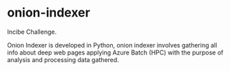 # onion-indexer
Incibe Challenge.

Onion Indexer is developed in Python, onion indexer involves gathering all info about deep web pages applying Azure Batch (HPC) with the purpose of analysis and processing data gathered. 
